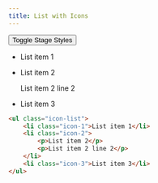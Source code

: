 ```yaml
---
title: List with Icons
---
```


<div class="stage">
    <button type="button" class="stage-toggle">Toggle Stage Styles</button>
    <ul class="icon-list">
        <li class="icon-1">List item 1</li>
        <li class="icon-2">
            <p>List item 2</p>
            <p>List item 2 line 2</p>
        </li>
        <li class="icon-3">List item 3</li>
    </ul>
</div>

```html
<ul class="icon-list">
    <li class="icon-1">List item 1</li>
    <li class="icon-2">
        <p>List item 2</p>
        <p>List item 2 line 2</p>
    </li>
    <li class="icon-3">List item 3</li>
</ul>
```